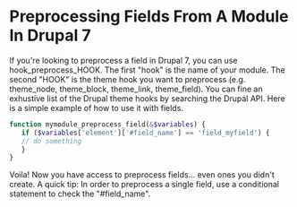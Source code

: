 Preprocessing Fields From A Module In Drupal 7
=========
If you're looking to preprocess a field in Drupal 7, you can use hook_preprocess_HOOK. The first "hook" is the name of your module. The second "HOOK" is the theme hook you want to preprocess (e.g. theme_node, theme_block, theme_link, theme_field). You can fine an exhustive list of the Drupal theme hooks by searching the Drupal API.
Here is a simple example of how to use it with fields.
```php
function mymodule_preprocess_field(&$variables) {
   if ($variables['element']['#field_name'] == 'field_myfield') {
   // do something
   }
}
```
Voila! Now you have access to preprocess fields... even ones you didn't create.
A quick tip: In order to preprocess a single field, use a conditional statement to check the "#field_name".
